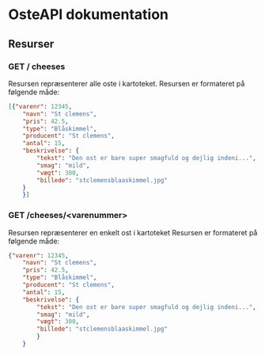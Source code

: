 # OsteAPI dokumentation

## Resurser

### GET / cheeses

Resursen repræsenterer alle oste i kartoteket. 
Resursen er formateret på følgende måde:

```JSON
[{"varenr": 12345,
    "navn": "St clemens",
    "pris": 42.5,
    "type": "Blåskimmel",
    "producent": "St clemens",
    "antal": 15, 
    "beskrivelse": {
        "tekst": "Den ost er bare super smagfuld og dejlig indeni...",
        "smag": "mild",
        "vægt": 300,
        "billede": "stclemensblaaskimmel.jpg"
    }
    }]
```

### GET /cheeses/\<varenummer>

Resursen repræsenterer en enkelt ost i kartoteket
Resursen er formateret på følgende måde:

```JSON
{"varenr": 12345,
    "navn": "St clemens",
    "pris": 42.5,
    "type": "Blåskimmel",
    "producent": "St clemens",
    "antal": 15, 
    "beskrivelse": {
        "tekst": "Den ost er bare super smagfuld og dejlig indeni...",
        "smag": "mild",
        "vægt": 300,
        "billede": "stclemensblaaskimmel.jpg"
        }
    }
```